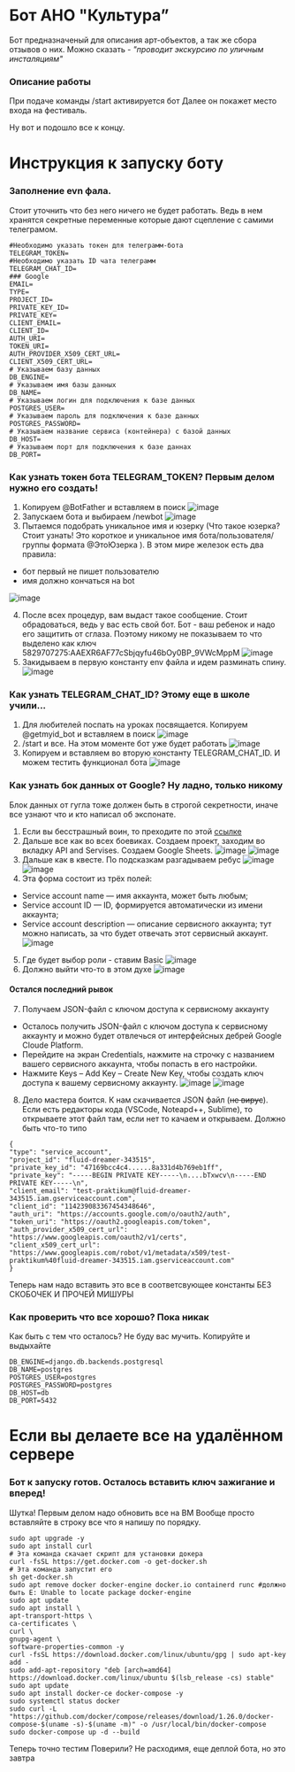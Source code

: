 # Бот АНО "Культура”
Бот предназначеный для описания арт-объектов, а так же сбора отзывов о них.
Можно сказать - _"проводит экскурсию по уличным инсталяциям"_


### Описание работы


При подаче команды  /start  активируется бот
Далее он покажет место входа на фестиваль.

Ну вот и подошло все к концу.

# Инструкция к запуску боту

### Заполнение evn фала.
Стоит уточнить что без него ничего не будет работать. Ведь в нем хранятся секретные переменные которые дают сцепление с самими телеграмом.
```
#Необходимо указать токен для телеграмм-бота
TELEGRAM_TOKEN=
#Необходимо указать ID чата телеграмм
TELEGRAM_CHAT_ID=
### Google
EMAIL=
TYPE=
PROJECT_ID=
PRIVATE_KEY_ID=
PRIVATE_KEY=
CLIENT_EMAIL=
CLIENT_ID=
AUTH_URI=
TOKEN_URI=
AUTH_PROVIDER_X509_CERT_URL=
CLIENT_X509_CERT_URL=
# Указываем базу данных
DB_ENGINE=
# Указываем имя базы данных
DB_NAME=
# Указываем логин для подключения к базе данных
POSTGRES_USER=
# Указываем пароль для подключения к базе данных
POSTGRES_PASSWORD=
# Указываем название сервиса (контейнера) с базой данных
DB_HOST=
# Указываем порт для подключения к базе даннах
DB_PORT=
```
### Как узнать токен бота TELEGRAM_TOKEN? Первым делом нужно его создать!

1) Копируем  @BotFather  и вставляем в поиск
![image](https://github.com/Studio-Yandex-Practicum-Hackathons/culture_its_ok_3/assets/108357574/7b6cbfa6-88c2-4e66-8d77-564e87f7f86d)
2) Запускаем бота и выбираем /newbot
![image](https://github.com/Studio-Yandex-Practicum-Hackathons/culture_its_ok_3/assets/108357574/bd5524ef-704f-4c40-8ac0-3373c07cdb23)
3) Пытаемся подобрать уникальное имя и юзерку (Что такое юзерка? Стоит узнать! Это короткое и уникальное имя бота/пользователя/группы формата  @ЭтоЮзерка ).
В этом мире железок есть два правила:
- бот первый не пишет пользователю
- имя должно кончаться на bot

![image](https://github.com/Studio-Yandex-Practicum-Hackathons/culture_its_ok_3/assets/108357574/4447dc17-477e-4af9-a97d-12002478da3d)

4) После всех процедур, вам выдаст такое сообщение. Стоит обрадоваться, ведь у вас есть свой бот. Бот - ваш ребенок и надо его защитить от сглаза.
Поэтому никому не показываем то что выделено как ключ  5829707275:AAEXR6AF77cSbjqyfu46bOy0BP_9VWcMppM
![image](https://github.com/Studio-Yandex-Practicum-Hackathons/culture_its_ok_3/assets/108357574/1aedd0c6-1a44-4a93-9f70-0e4222f3fd9c)
5) Закидываем в первую константу env файла и идем разминать спину.
![image](https://github.com/Studio-Yandex-Practicum-Hackathons/culture_its_ok_3/assets/108357574/a7484b8e-c4d4-423a-b5b6-c6ae67b5b25d)


### Как узнать TELEGRAM_CHAT_ID? Этому еще в школе учили...

1) Для любителей поспать на уроках посвящается. Копируем  @getmyid_bot  и вставляем в поиск
![image](https://github.com/Studio-Yandex-Practicum-Hackathons/culture_its_ok_3/assets/108357574/7b6cbfa6-88c2-4e66-8d77-564e87f7f86d)
2) /start и все. На этом моменте бот уже будет работать
![image](https://github.com/Studio-Yandex-Practicum-Hackathons/culture_its_ok_3/assets/108357574/fc828494-7261-48e9-9a8a-9d8c9ea28788)
3) Копируем и вставляем во вторую константу TELEGRAM_CHAT_ID. И можем тестить функционал бота
![image](https://github.com/Studio-Yandex-Practicum-Hackathons/culture_its_ok_3/assets/108357574/d03c6a38-0748-424f-9ba8-cb1d69518b9c)

### Как узнать бок данных от Google? Ну ладно, только никому

Блок данных от гугла тоже должен быть в строгой секретности, иначе все узнают что и кто написал об экспонате.

1) Если вы бесстрашный воин, то преходите по этой [ссылке](https://console.cloud.google.com/projectselector2/home/dashboard)
2) Дальше все как во всех боевиках. Создаем проект, заходим во вкладку API and Servises. Создаем Google Sheets.
![image](https://github.com/Studio-Yandex-Practicum-Hackathons/culture_its_ok_3/assets/108357574/327316c8-0ec3-4311-878c-73fd9c1e330c)
![image](https://github.com/Studio-Yandex-Practicum-Hackathons/culture_its_ok_3/assets/108357574/e6e40a8f-0af1-4b06-9187-be8301669108)
3) Дальше как в квесте. По подсказкам разгадываем ребус
![image](https://github.com/Studio-Yandex-Practicum-Hackathons/culture_its_ok_3/assets/108357574/f4675e84-15b7-4fe3-b433-58265e0aaf49)
![image](https://github.com/Studio-Yandex-Practicum-Hackathons/culture_its_ok_3/assets/108357574/cf80d99a-05b3-46b2-8994-5d3aff035a15)
4) Эта форма состоит из трёх полей:
- Service account name — имя аккаунта, может быть любым;
- Service account ID — ID, формируется автоматически из имени аккаунта;
- Service account description — описание сервисного аккаунта; тут можно написать, за что будет отвечать этот сервисный аккаунт.
![image](https://github.com/Studio-Yandex-Practicum-Hackathons/culture_its_ok_3/assets/108357574/dbeddea5-5872-4ae3-9a56-a2b45630b119)
5) Где будет выбор роли - ставим Basic
![image](https://github.com/Studio-Yandex-Practicum-Hackathons/culture_its_ok_3/assets/108357574/7ceedd4b-4fa6-4a35-af2a-2f977a5a83a6)
6) Должно выйти что-то в этом духе
![image](https://github.com/Studio-Yandex-Practicum-Hackathons/culture_its_ok_3/assets/108357574/cf8461f1-c756-4c48-aa43-0925d2846cec)
#### Остался последний рывок
7) Получаем JSON-файл с ключом доступа к сервисному аккаунту
- Осталось получить JSON-файл с ключом доступа к сервисному аккаунту и можно будет отвлечься от интерфейсных дебрей Google Cloude Platform.
- Перейдите на экран Credentials, нажмите на строчку с названием вашего сервисного аккаунта, чтобы попасть в его настройки.
- Нажмите Keys – Add Key – Create New Key, чтобы создать ключ доступа к вашему сервисному аккаунту.
![image](https://github.com/Studio-Yandex-Practicum-Hackathons/culture_its_ok_3/assets/108357574/8f03275e-dc7c-43ae-8b6f-569659473ee2)
![image](https://github.com/Studio-Yandex-Practicum-Hackathons/culture_its_ok_3/assets/108357574/07433e35-bc18-483b-ac4c-caf1ae21c358)
8) Дело мастера боится. К нам скачивается JSON файл (~~не вирус~~). Если есть редакторы кода (VSCode, Noteapd++, Sublime), то открываете этот файл там, если нет то качаем и открываем. Должно быть что-то типо

```
{
"type": "service_account",
"project_id": "fluid-dreamer-343515",
"private_key_id": "47169bcc4c4......8a331d4b769eb1ff",
"private_key": "-----BEGIN PRIVATE KEY-----\n....bTxwcv\n-----END PRIVATE KEY-----\n",
"client_email": "test-praktikum@fluid-dreamer-343515.iam.gserviceaccount.com",
"client_id": "114239083367454348646",
"auth_uri": "https://accounts.google.com/o/oauth2/auth",
"token_uri": "https://oauth2.googleapis.com/token",
"auth_provider_x509_cert_url": "https://www.googleapis.com/oauth2/v1/certs",
"client_x509_cert_url": "https://www.googleapis.com/robot/v1/metadata/x509/test-praktikum%40fluid-dreamer-343515.iam.gserviceaccount.com"
}
```
Теперь нам надо вставить это все в соответсвующее константы БЕЗ СКОБОЧЕК И ПРОЧЕЙ МИШУРЫ

### Как проверить что все хорошо? Пока никак

Как быть с тем что осталось? Не буду вас мучить. Копируйте и выдыхайте
```
DB_ENGINE=django.db.backends.postgresql
DB_NAME=postgres
POSTGRES_USER=postgres
POSTGRES_PASSWORD=postgres
DB_HOST=db
DB_PORT=5432
```
# Если вы делаете все на удалённом сервере

### Бот к запуску готов. Осталось вставить ключ зажигание и вперед!
Шутка! Первым делом надо обновить все на ВМ
Вообще просто вставляйте в строку все что я напишу по порядку.
```
sudo apt upgrade -y
sudo apt install curl
# Эта команда скачает скрипт для установки докера
curl -fsSL https://get.docker.com -o get-docker.sh
# Эта команда запустит его
sh get-docker.sh
sudo apt remove docker docker-engine docker.io containerd runc #должно быть E: Unable to locate package docker-engine
sudo apt update
sudo apt install \
apt-transport-https \
ca-certificates \
curl \
gnupg-agent \
software-properties-common -y
curl -fsSL https://download.docker.com/linux/ubuntu/gpg | sudo apt-key add -
sudo add-apt-repository "deb [arch=amd64] https://download.docker.com/linux/ubuntu $(lsb_release -cs) stable"
sudo apt update
sudo apt install docker-ce docker-compose -y
sudo systemctl status docker
sudo curl -L "https://github.com/docker/compose/releases/download/1.26.0/docker-compose-$(uname -s)-$(uname -m)" -o /usr/local/bin/docker-compose
sudo docker-compose up -d --build
```
Теперь точно тестим
Поверили? Не расходимя, еще деплой бота, но это завтра 
